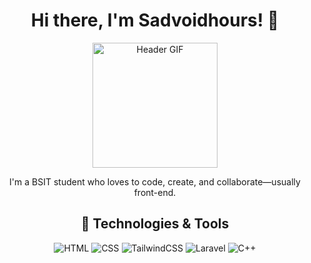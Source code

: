 <div align="center">

# Hi there, I'm Sadvoidhours! 👋

<img src="https://media.giphy.com/media/5S3fL3mH5iSGPJZBNR/giphy.gif" width="200" height="200" alt="Header GIF">

I'm a BSIT student who loves to code, create, and collaborate—usually front-end. 

## 🔧 Technologies & Tools
![HTML](https://img.shields.io/badge/-HTML-black?style=flat-square&logo=html5)
![CSS](https://img.shields.io/badge/-CSS-black?style=flat-square&logo=css3)
![TailwindCSS](https://img.shields.io/badge/-TailwindCSS-black?style=flat-square&logo=tailwindcss)
![Laravel](https://img.shields.io/badge/-Laravel-black?style=flat-square&logo=laravel)
![C++](https://img.shields.io/badge/-C++-black?style=flat-square&logo=cplusplus)


</div>
